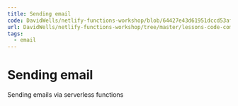 ```yaml
---
title: Sending email
code: DavidWells/netlify-functions-workshop/blob/64427e43d61951dccd53af5e335748f9a4e1b8df/lessons-code-complete/use-cases/7-sending-emails/functions/mailgun/mailgun.js#L12
url: DavidWells/netlify-functions-workshop/tree/master/lessons-code-complete/use-cases/7-sending-emails
tags: 
  - email
---
```


# Sending email

Sending emails via serverless functions

